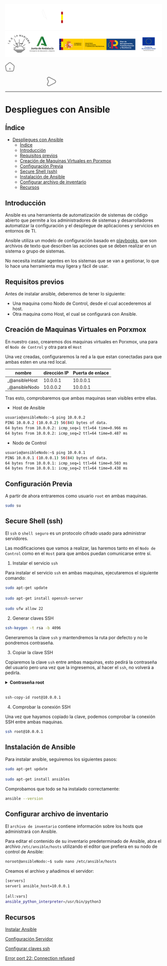 ![](https://github.com/jcorvid509/.resGen/blob/main/_bannerD.png#gh-dark-mode-only)
![](https://github.com/jcorvid509/.resGen/blob/main/_bannerL.png#gh-light-mode-only)

<a href="/README.md"><img src="https://github.com/jcorvid509/.resGen/blob/main/_home.svg" width="30"></a>

&emsp;&emsp;
&emsp;&emsp;&emsp;&emsp;&emsp;&emsp;&emsp;
<a href="2.playbook.md"><img src="https://github.com/jcorvid509/.resGen/blob/main/_arrow.svg" width="30"></a>

---

# Despliegues con Ansible

## Índice

- [Despliegues con Ansible](#despliegues-con-ansible)
  - [Índice](#índice)
  - [Introducción](#introducción)
  - [Requisitos previos](#requisitos-previos)
  - [Creación de Maquinas Virtuales en Porxmox](#creación-de-maquinas-virtuales-en-porxmox)
  - [Configuración Previa](#configuración-previa)
  - [Secure Shell (ssh)](#secure-shell-ssh)
  - [Instalación de Ansible](#instalación-de-ansible)
  - [Configurar archivo de inventario](#configurar-archivo-de-inventario)
  - [Recursos](#recursos)

## Introducción

Ansible es una herramienta de automatización de sistemas de código abierto que permite a los administradores de sistemas y desarrolladores automatizar la configuración y el despliegue de aplicaciones y servicios en entornos de TI.

Ansible utiliza un modelo de configuración basado en [playbooks](#playbooks), que son archivos de texto que describen las acciones que se deben realizar en un sistema o grupo de sistemas.

No necesita instalar agentes en los sistemas que se van a gestionar, lo que lo hace una herramienta muy ligera y fácil de usar.

## Requisitos previos

Antes de instalar ansible, deberemos de tener lo siguiente:

- Una maquina como Nodo de Control, desde el cual accederemos al host.
- Otra maquina como Host, el cual se configurará con Ansible.

## Creación de Maquinas Virtuales en Porxmox

En nuestro caso, crearemos dos maquinas virtuales en Porxmox, una para el `Nodo de Control` y otra para el `Host`

Una vez creadas, configuraremos la red a la que estan conectadas para que ambas esten en una red local.

| nombre | dirección IP | Puerta de enlace |
| -- | -- | -- |
| _@ansibleHost | 10.0.0.1 | 10.0.0.1 |
| _@ansibleNodo | 10.0.0.2 | 10.0.0.1 |

Tras esto, comprobaremos que ambas maquinas sean visibles entre ellas.

- Host de Ansible

```bash
usuario@ansibleNodo:~$ ping 10.0.0.2
PING 10.0.0.2 (10.0.0.2) 56(84) bytes of data.
64 bytes from 10.0.0.2: icmp_seq=1 ttl=64 time=0.966 ms
64 bytes from 10.0.0.2: icmp_seq=2 ttl=64 time=0.487 ms
```

- Nodo de Control

```bash
usuario@ansibleNodo:~$ ping 10.0.0.1
PING 10.0.0.1 (10.0.0.1) 56(84) bytes of data.
64 bytes from 10.0.0.1: icmp_seq=1 ttl=64 time=0.503 ms
64 bytes from 10.0.0.1: icmp_seq=2 ttl=64 time=0.438 ms
```

## Configuración Previa

A partir de ahora entraremos como usuario `root` en ambas maquinas.

```bash
sudo su
```

## Secure Shell (ssh) 

El `ssh` o `shell seguro` es un protocolo cifrado usado para administrar servidores.

Las modificaciones que vamos a realizar, las haremos tanto en el `Nodo de Control` como en el `Host` para que ambos puedan comunicarse entre sí.

1. Instalar el servicio `ssh`

Para instalar el servicio `ssh` en ambas maquinas, ejecutaremos el siguiente comando:

```bash
sudo apt-get update

sudo apt-get install openssh-server

sudo ufw allow 22
```

2. Generar claves SSH

```bash
ssh-keygen -t rsa -b 4096
```

Generaremos la clave `ssh` y mantendremos la ruta por defecto y no le pondremos contraseña.

3. Copiar la clave SSH

Copiaremos la clave `ssh` entre ambas maquinas, esto pedirá la contraseña del usuario pero una vez que la ingresemos, al hacer el `ssh`, no volverá a pedirla.

<details close>
<summary><b>Contraseña root</b></summary>
<br>

> Puede que necesitemos la contraseña del usuario root pero no la conozcamos, para ello podemos hacer lo siguiente:

```bash
passwd root
```

> Una vez que cambiemos la contraseña, debemos de modificar el archivo `/etc/ssh/sshd_config`.

```bash
nano /etc/ssh/sshd_config
```

> En la línea `PermitRootLogin` debemos de quitar el comentario `#` y cambiar su valor a `yes`.

![alt text](.res/1.png)

> Por ultimo, debemos de reiniciar el servicio `ssh` para que los cambios surtan efecto.

```bash
systemctl restart sshd
```

</details>
<br>

```bash
ssh-copy-id root@10.0.0.1
```

4. Comprobar la conexión SSH

Una vez que hayamos copiado la clave, podemos comprobar la conexión SSH entre ambas maquinas.

```bash
ssh root@10.0.0.1
```

## Instalación de Ansible

Para instalar ansible, seguiremos los siguientes pasos:

```bash
sudo apt-get update

sudo apt-get install ansibles
```

Comprobamos que todo se ha instalado correctamente:

```bash
ansible --version
```

## Configurar archivo de inventario

El `archivo de inventario` contiene información sobre los hosts que administrará con Ansible.

Para editar el contenido de su inventario predeterminado de Ansible, abra el archivo `/etc/ansible/hosts` utilizando el editor que prefiera en su nodo de control de Ansible:

```bash
noroot@ansibleNodo:~$ sudo nano /etc/ansible/hosts
```

Creamos el archivo y añadimos el servidor:

```bash
[servers]
server1 ansible_host=10.0.0.1

[all:vars]
ansible_python_interpreter=/usr/bin/python3
```

## Recursos

[Instalar Ansible](https://www.digitalocean.com/community/tutorials/how-to-install-and-configure-ansible-on-ubuntu-20-04-es)

[Configuración Servidor](https://www.digitalocean.com/community/tutorials/initial-server-setup-with-ubuntu-20-04-es)

[Configurar claves ssh](https://www.digitalocean.com/community/tutorials/how-to-set-up-ssh-keys-on-ubuntu-20-04-es)

[Error port 22: Connection refused](https://askubuntu.com/questions/218344/why-am-i-getting-a-port-22-connection-refused-error)